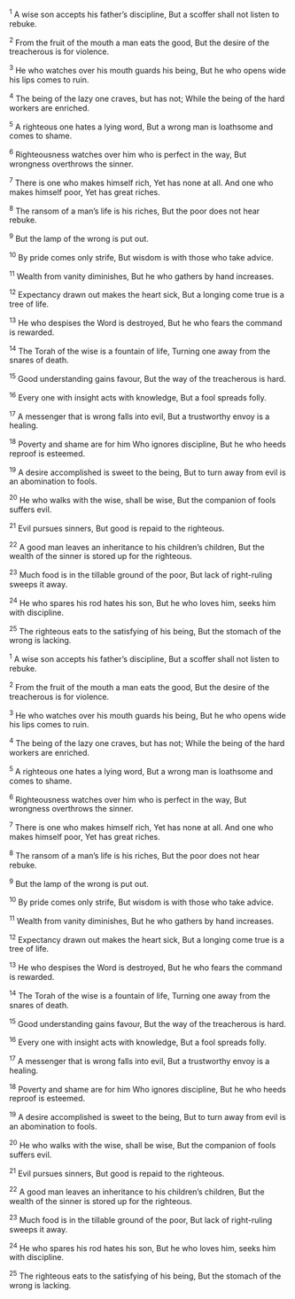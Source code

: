 <sup>1</sup> A wise son accepts his father’s discipline, But a scoffer shall not listen to rebuke.

<sup>2</sup> From the fruit of the mouth a man eats the good, But the desire of the treacherous is for violence.

<sup>3</sup> He who watches over his mouth guards his being, But he who opens wide his lips comes to ruin.

<sup>4</sup> The being of the lazy one craves, but has not; While the being of the hard workers are enriched.

<sup>5</sup> A righteous one hates a lying word, But a wrong man is loathsome and comes to shame.

<sup>6</sup> Righteousness watches over him who is perfect in the way, But wrongness overthrows the sinner.

<sup>7</sup> There is one who makes himself rich, Yet has none at all. And one who makes himself poor, Yet has great riches.

<sup>8</sup> The ransom of a man’s life is his riches, But the poor does not hear rebuke.

<sup>9</sup> But the lamp of the wrong is put out.

<sup>10</sup> By pride comes only strife, But wisdom is with those who take advice.

<sup>11</sup> Wealth from vanity diminishes, But he who gathers by hand increases.

<sup>12</sup> Expectancy drawn out makes the heart sick, But a longing come true is a tree of life.

<sup>13</sup> He who despises the Word is destroyed, But he who fears the command is rewarded.

<sup>14</sup> The Torah of the wise is a fountain of life, Turning one away from the snares of death.

<sup>15</sup> Good understanding gains favour, But the way of the treacherous is hard.

<sup>16</sup> Every one with insight acts with knowledge, But a fool spreads folly.

<sup>17</sup> A messenger that is wrong falls into evil, But a trustworthy envoy is a healing.

<sup>18</sup> Poverty and shame are for him Who ignores discipline, But he who heeds reproof is esteemed.

<sup>19</sup> A desire accomplished is sweet to the being, But to turn away from evil is an abomination to fools.

<sup>20</sup> He who walks with the wise, shall be wise, But the companion of fools suffers evil.

<sup>21</sup> Evil pursues sinners, But good is repaid to the righteous.

<sup>22</sup> A good man leaves an inheritance to his children’s children, But the wealth of the sinner is stored up for the righteous.

<sup>23</sup> Much food is in the tillable ground of the poor, But lack of right-ruling sweeps it away.

<sup>24</sup> He who spares his rod hates his son, But he who loves him, seeks him with discipline.

<sup>25</sup> The righteous eats to the satisfying of his being, But the stomach of the wrong is lacking.

<sup>1</sup> A wise son accepts his father’s discipline, But a scoffer shall not listen to rebuke.

<sup>2</sup> From the fruit of the mouth a man eats the good, But the desire of the treacherous is for violence.

<sup>3</sup> He who watches over his mouth guards his being, But he who opens wide his lips comes to ruin.

<sup>4</sup> The being of the lazy one craves, but has not; While the being of the hard workers are enriched.

<sup>5</sup> A righteous one hates a lying word, But a wrong man is loathsome and comes to shame.

<sup>6</sup> Righteousness watches over him who is perfect in the way, But wrongness overthrows the sinner.

<sup>7</sup> There is one who makes himself rich, Yet has none at all. And one who makes himself poor, Yet has great riches.

<sup>8</sup> The ransom of a man’s life is his riches, But the poor does not hear rebuke.

<sup>9</sup> But the lamp of the wrong is put out.

<sup>10</sup> By pride comes only strife, But wisdom is with those who take advice.

<sup>11</sup> Wealth from vanity diminishes, But he who gathers by hand increases.

<sup>12</sup> Expectancy drawn out makes the heart sick, But a longing come true is a tree of life.

<sup>13</sup> He who despises the Word is destroyed, But he who fears the command is rewarded.

<sup>14</sup> The Torah of the wise is a fountain of life, Turning one away from the snares of death.

<sup>15</sup> Good understanding gains favour, But the way of the treacherous is hard.

<sup>16</sup> Every one with insight acts with knowledge, But a fool spreads folly.

<sup>17</sup> A messenger that is wrong falls into evil, But a trustworthy envoy is a healing.

<sup>18</sup> Poverty and shame are for him Who ignores discipline, But he who heeds reproof is esteemed.

<sup>19</sup> A desire accomplished is sweet to the being, But to turn away from evil is an abomination to fools.

<sup>20</sup> He who walks with the wise, shall be wise, But the companion of fools suffers evil.

<sup>21</sup> Evil pursues sinners, But good is repaid to the righteous.

<sup>22</sup> A good man leaves an inheritance to his children’s children, But the wealth of the sinner is stored up for the righteous.

<sup>23</sup> Much food is in the tillable ground of the poor, But lack of right-ruling sweeps it away.

<sup>24</sup> He who spares his rod hates his son, But he who loves him, seeks him with discipline.

<sup>25</sup> The righteous eats to the satisfying of his being, But the stomach of the wrong is lacking.

